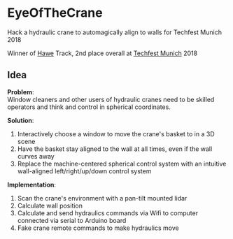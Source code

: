 # EyeOfTheCrane
Hack a hydraulic crane to automagically align to walls for Techfest Munich 2018

Winner of [Hawe](https://www.hawe.com) Track, 2nd place overall at [Techfest Munich](https://techfestmunich.com/) 2018

## Idea
**Problem**:  
Window cleaners and other users of hydraulic cranes need to be skilled operators and think and control in  spherical coordinates.

**Solution**:
 1. Interactively choose a window to move the crane's basket to in a 3D scene
 2. Have the basket stay aligned to the wall at all times, even if the wall curves away
 3. Replace the machine-centered spherical control system with an intuitive wall-aligned left/right/up/down control system
 
**Implementation**:
 1. Scan the crane's environment with a pan-tilt mounted lidar
 2. Calculate wall position
 3. Calculate and send hydraulics commands via Wifi to computer connected via serial to Arduino board
 4. Fake crane remote commands to make hydraulics move
